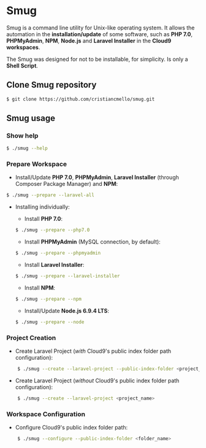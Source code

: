 # Smug
Smug is a command line utility for Unix-like operating system. 
It allows the automation in the **installation/update** of some software, such as **PHP 7.0**, 
**PHPMyAdmin**, **NPM**, **Node.js** and **Laravel Installer** in the **Cloud9 workspaces**.

The Smug was designed for not to be installable, for simplicity. Is only a **Shell Script**.

## Clone Smug repository
```bash
$ git clone https://github.com/cristiancmello/smug.git
```

## Smug usage

### Show help
```bash
$ ./smug --help
```

### Prepare Workspace
* Install/Update **PHP 7.0**, **PHPMyAdmin**, **Laravel Installer** (through Composer Package Manager) and **NPM**:
```bash
$ ./smug --prepare --laravel-all
```

* Installing individually:
    - Install **PHP 7.0**:
    ```bash
    $ ./smug --prepare --php7.0
    ```
    
	- Install **PHPMyAdmin** (MySQL connection, by default):
    ```bash
    $ ./smug --prepare --phpmyadmin
    ```

    - Install **Laravel Installer**:
    ```bash
    $ ./smug --prepare --laravel-installer
    ```
    
    - Install **NPM**:
    ```bash
    $ ./smug --prepare --npm
    ```
    
    - Install/Update **Node.js 6.9.4 LTS**:
    ```bash
    $ ./smug --prepare --node
    ```
    
### Project Creation
* Create Laravel Project (*with* Cloud9's public index folder path configuration):
```bash
    $ ./smug --create --laravel-project --public-index-folder <project_name>
```

* Create Laravel Project (*without* Cloud9's public index folder path configuration):
```bash
    $ ./smug --create --laravel-project <project_name>
```

### Workspace Configuration
* Configure Cloud9's public index folder path:
```bash
    $ ./smug --configure --public-index-folder <folder_name>
```
